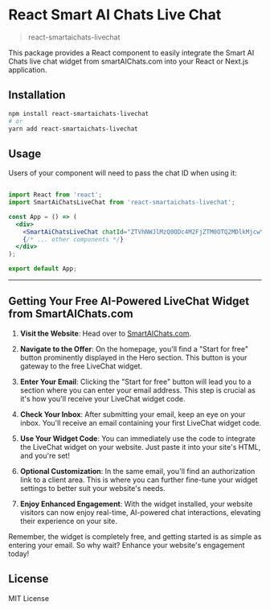# React Smart AI Chats Live Chat

> react-smartaichats-livechat

This package provides a React component to easily integrate the Smart AI Chats live chat widget from smartAIChats.com into your React or Next.js application.

## Installation

```bash
npm install react-smartaichats-livechat
# or
yarn add react-smartaichats-livechat
```

## Usage
Users of your component will need to pass the chat ID when using it:

```jsx

import React from 'react';
import SmartAiChatsLiveChat from 'react-smartaichats-livechat';

const App = () => (
  <div>
    <SmartAiChatsLiveChat chatId="ZTVhNWJlMzQ0ODc4M2FjZTM0OTQ2MDlkMjcwYTkxZDN8ZGVmYXVsdA==" />
    {/* ... other components */}
  </div>
);

export default App;
```

----


## **Getting Your Free AI-Powered LiveChat Widget from SmartAIChats.com**

1. **Visit the Website**: Head over to [SmartAIChats.com](https://SmartAIChats.com).

2. **Navigate to the Offer**: On the homepage, you'll find a "Start for free" button prominently displayed in the Hero section. This button is your gateway to the free LiveChat widget.

3. **Enter Your Email**: Clicking the "Start for free" button will lead you to a section where you can enter your email address. This step is crucial as it's how you'll receive your LiveChat widget code.

4. **Check Your Inbox**: After submitting your email, keep an eye on your inbox. You'll receive an email containing your first LiveChat widget code.

5. **Use Your Widget Code**: You can immediately use the code to integrate the LiveChat widget on your website. Just paste it into your site's HTML, and you're set!

6. **Optional Customization**: In the same email, you'll find an authorization link to a client area. This is where you can further fine-tune your widget settings to better suit your website's needs.

7. **Enjoy Enhanced Engagement**: With the widget installed, your website visitors can now enjoy real-time, AI-powered chat interactions, elevating their experience on your site.

Remember, the widget is completely free, and getting started is as simple as entering your email. So why wait? Enhance your website's engagement today!


## License
MIT License




